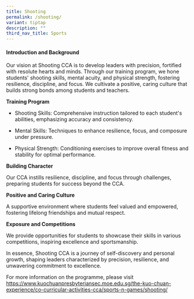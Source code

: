```yaml
---
title: Shooting
permalink: /shooting/
variant: tiptap
description: ""
third_nav_title: Sports
---
```

<p></p>
<p></p>
<h4>Introduction and Background</h4>
<p>Our vision at Shooting CCA is to develop leaders with precision, fortified
with resolute hearts and minds. Through our training program, we hone students'
shooting skills, mental acuity, and physical strength, fostering resilience,
discipline, and focus. We cultivate a positive, caring culture that builds
strong bonds among students and teachers.</p>
<p><strong>Training Program</strong>
</p>
<ul data-tight="true" class="tight">
<li>
<p>Shooting Skills: Comprehensive instruction tailored to each student's
abilities, emphasizing accuracy and consistency.</p>
</li>
<li>
<p>Mental Skills: Techniques to enhance resilience, focus, and composure
under pressure.</p>
</li>
<li>
<p>Physical Strength: Conditioning exercises to improve overall fitness and
stability for optimal performance.</p>
</li>
</ul>
<p><strong>Building Character</strong>
</p>
<p>Our CCA instills resilience, discipline, and focus through challenges,
preparing students for success beyond the CCA.</p>
<p><strong>Positive and Caring Culture</strong>
</p>
<p>A supportive environment where students feel valued and empowered, fostering
lifelong friendships and mutual respect.</p>
<p><strong>Exposure and Competitions</strong>
</p>
<p>We provide opportunities for students to showcase their skills in various
competitions, inspiring excellence and sportsmanship.</p>
<p>In essence, Shooting CCA is a journey of self-discovery and personal growth,
shaping leaders characterized by precision, resilience, and unwavering
commitment to excellence.</p>
<p>For more information on the programme, please visit <a href="https://www.kuochuanpresbyteriansec.moe.edu.sg/the-kuo-chuan-experience/co-curricular-activities-cca/sports-n-games/shooting/" rel="noopener noreferrer nofollow" target="_blank">https://www.kuochuanpresbyteriansec.moe.edu.sg/the-kuo-chuan-experience/co-curricular-activities-cca/sports-n-games/shooting/</a>
</p>
<p></p>